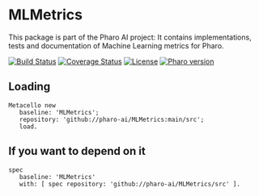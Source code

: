 # MLMetrics

This package is part of the Pharo AI project: It contains implementations, tests and documentation of Machine Learning metrics for Pharo.

[![Build Status](https://travis-ci.com/pharo-ai/MLMetrics.svg?branch=master)](https://travis-ci.com/pharo-ai/MLMetrics)
[![Coverage Status](https://coveralls.io/repos/github//pharo-ai/MLMetrics/badge.svg?branch=master)](https://coveralls.io/github//pharo-ai/MLMetrics?branch=master)
[![License](https://img.shields.io/badge/license-MIT-blue.svg)]()
[![Pharo version](https://img.shields.io/badge/Pharo-8.0-%23aac9ff.svg)](https://pharo.org/download)
<!-- [![Build status](https://ci.appveyor.com/api/projects/status/1wdnjvmlxfbml8qo?svg=true)](https://ci.appveyor.com/project/olekscode/dataframe)  -->


## Loading

```
Metacello new
   baseline: 'MLMetrics';
   repository: 'github://pharo-ai/MLMetrics:main/src';
   load.
```

## If you want to depend on it

```
spec 
   baseline: 'MLMetrics' 
   with: [ spec repository: 'github://pharo-ai/MLMetrics/src' ].
```
